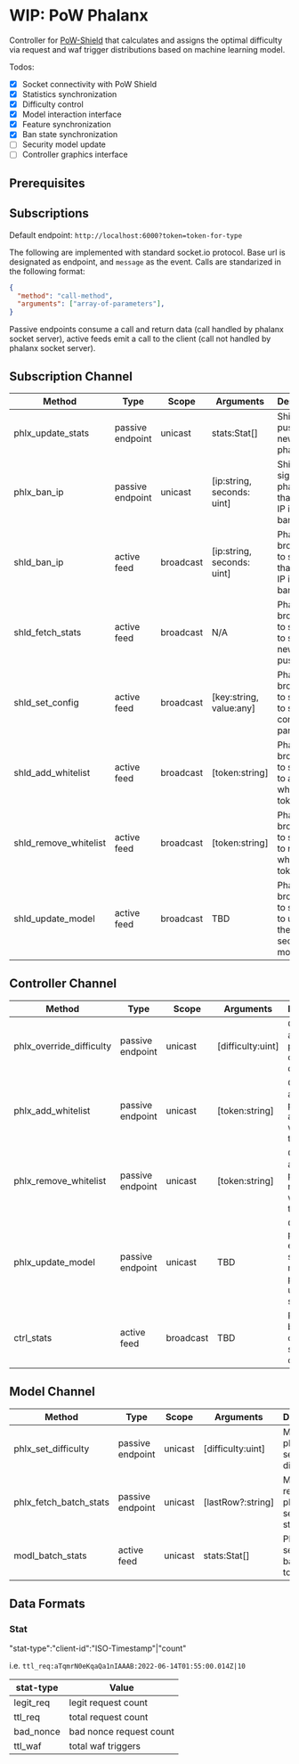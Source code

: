 # WIP: PoW Phalanx

Controller for [PoW-Shield](https://github.com/RuiSiang/PoW-Shield) that calculates and assigns the optimal difficulty via request and waf trigger distributions based on machine learning model.

Todos:

- [x] Socket connectivity with PoW Shield
- [x] Statistics synchronization
- [x] Difficulty control
- [x] Model interaction interface
- [x] Feature synchronization
- [x] Ban state synchronization
- [ ] Security model update
- [ ] Controller graphics interface

## Prerequisites

## Subscriptions

Default endpoint: `http://localhost:6000?token=token-for-type`

The following are implemented with standard socket.io protocol. Base url is designated as endpoint, and `message` as the event. Calls are standarized in the following format:

```JSON
{
  "method": "call-method",
  "arguments": ["array-of-parameters"],
}
```

Passive endpoints consume a call and return data (call handled by phalanx socket server), active feeds emit a call to the client (call not handled by phalanx socket server).

## Subscription Channel

| Method                | Type             | Scope     | Arguments                  | Description                                                     |
| --------------------- | ---------------- | --------- | -------------------------- | --------------------------------------------------------------- |
| phlx_update_stats     | passive endpoint | unicast   | stats:Stat[]               | Shield pushes new data to phalanx                               |
| phlx_ban_ip           | passive endpoint | unicast   | [ip:string, seconds: uint] | Shield signals to phalanx that a new IP is banned               |
| shld_ban_ip           | active feed      | broadcast | [ip:string, seconds: uint] | Phalanx broadcasts to shields that a new IP is banned           |
| shld_fetch_stats      | active feed      | broadcast | N/A                        | Phalanx broadcasts to shields to signal a new data push         |
| shld_set_config       | active feed      | broadcast | [key:string, value:any]    | Phalanx broadcasts to shields to set a config parameter         |
| shld_add_whitelist    | active feed      | broadcast | [token:string]             | Phalanx broadcasts to shields to add a whitelist token          |
| shld_remove_whitelist | active feed      | broadcast | [token:string]             | Phalanx broadcasts to shields to remove a whitelist token       |
| shld_update_model     | active feed      | broadcast | TBD                        | Phalanx broadcasts to shields to update the edge security model |

## Controller Channel

| Method                   | Type             | Scope     | Arguments         | Description                                                           |
| ------------------------ | ---------------- | --------- | ----------------- | --------------------------------------------------------------------- |
| phlx_override_difficulty | passive endpoint | unicast   | [difficulty:uint] | Controller asks phalanx to override difficulty                        |
| phlx_add_whitelist       | passive endpoint | unicast   | [token:string]    | Controller asks phalanx to add new whitelist token                    |
| phlx_remove_whitelist    | passive endpoint | unicast   | [token:string]    | Controller asks phalanx to remove whitelist token                     |
| phlx_update_model        | passive endpoint | unicast   | TBD               | Controller pushes edge security model to phalanx to update on shields |
| ctrl_stats               | active feed      | broadcast | TBD               | Phalanx broadcasts current stats to controller                        |

## Model Channel

| Method                 | Type             | Scope   | Arguments         | Description                                |
| ---------------------- | ---------------- | ------- | ----------------- | ------------------------------------------ |
| phlx_set_difficulty    | passive endpoint | unicast | [difficulty:uint] | Model asks phalanx to set new difficulty   |
| phlx_fetch_batch_stats | passive endpoint | unicast | [lastRow?:string] | Model requests phalanx to send batch stats |
| modl_batch_stats       | active feed      | unicast | stats:Stat[]      | Phalanx sends batch stats to model         |

## Data Formats

### Stat

"stat-type":"client-id":"ISO-Timestamp"|"count"

i.e. `ttl_req:aTqmrN0eKqaQa1nIAAAB:2022-06-14T01:55:00.014Z|10`

| stat-type | Value                   |
| --------- | ----------------------- |
| legit_req | legit request count     |
| ttl_req   | total request count     |
| bad_nonce | bad nonce request count |
| ttl_waf   | total waf triggers      |
